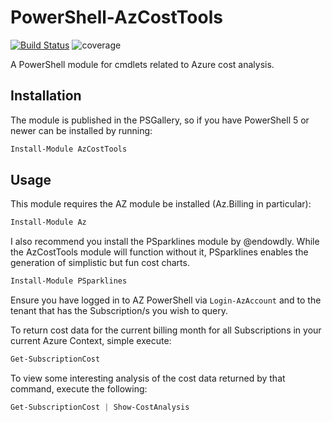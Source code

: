 # PowerShell-AzCostTools

[![Build Status](https://dev.azure.com/markwragg/GitHub/_apis/build/status/markwragg.PowerShell-AzCostTools?branchName=main)](https://dev.azure.com/markwragg/GitHub/_build/latest?definitionId=11&branchName=main) ![coverage](https://img.shields.io/badge/coverage-8%25-red.svg)

A PowerShell module for cmdlets related to Azure cost analysis.

## Installation

The module is published in the PSGallery, so if you have PowerShell 5 or newer can be installed by running:

```powershell
Install-Module AzCostTools
```

## Usage

This module requires the AZ module be installed (Az.Billing in particular):

```powershell
Install-Module Az
```

I also recommend you install the PSparklines module by @endowdly. While the AzCostTools module will function without it,  PSparklines enables the generation of simplistic but fun cost charts.

```powershell
Install-Module PSparklines
```

Ensure you have logged in to AZ PowerShell via `Login-AzAccount` and to the tenant that has the Subscription/s you wish to query.

To return cost data for the current billing month for all Subscriptions in your current Azure Context, simple execute:

```powershell
Get-SubscriptionCost
```

To view some interesting analysis of the cost data returned by that command, execute the following:

```powershell
Get-SubscriptionCost | Show-CostAnalysis
```
